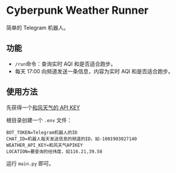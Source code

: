 # Cyberpunk Weather Runner

简单的 Telegram 机器人。

## 功能

- `/run`命令：查询实时 AQI 和是否适合跑步。
- 每天 17:00 向频道发送一条信息，内容为实时 AQI 和是否适合跑步。

## 使用方法

先获得一个[和风天气的 API KEY](https://dev.qweather.com/docs/configuration/project-and-key/)

根目录创建一个 `.env` 文件：
```dotenv
BOT_TOKEN=Telegram机器人的ID
CHAT_ID=机器人每天发送信息的频道的ID，如-1001903027140
WEATHER_API_KEY=和风天气APIKEY
LOCATION=要查询的经纬度，如116.21,39.58
```

运行 `main.py` 即可。
